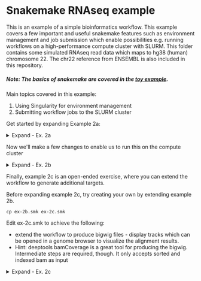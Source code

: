 # Snakemake RNAseq example

This is an example of a simple bioinformatics workflow. This example covers a few important and useful snakemake features such as environment management and job submission which enable possibilities e.g. running workflows on a high-performance compute cluster with SLURM. This folder contains some simulated RNAseq read data which maps to hg38 (human) chromosome 22. The chr22 reference from ENSEMBL is also included in this repository.

##### Note: The basics of snakemake are covered in the [toy example](../toy_example/).

Main topics covered in this example:
1. Using Singularity for environment management
2. Submitting workflow jobs to the SLURM cluster


Get started by expanding Example 2a:

<details><summary>Expand - Ex. 2a</summary>

Here we'll make a simple workflow for aligning the reads. There are three rules, one for unzipping the fasta reference, one for creating a bwa index from the given fasta, and one to use bwa mem to align the reads to the index.

#### Note: You'll have to complete the first rule in order for this to work!

ex-2a.smk has the following contents:

    rule all:
        input:
            expand("aligned/{sample}.sam", sample=config['samples'])

    # rule fasta_gunzip:
    #     input:
    #         
    #     output:
    #
    #     shell:
    #

    rule bwa_index:
        input:
            config['ref_prefix'] + ".fa"
        output:
            config['ref_prefix'] + ".amb",
            config['ref_prefix'] + ".ann",
            config['ref_prefix'] + ".bwt",
            config['ref_prefix'] + ".pac",
            config['ref_prefix'] + ".sa"
        params:
        	ref_prefix = config['ref_prefix']
        shell:
            "bwa index -p {params.ref_prefix} {input}"

    rule bwa_mem:
        input:
            sa = "reference/chr22.sa",
            r1 = "read_data/{sample}/{sample}_R1.fastq.gz",
            r2 = "read_data/{sample}/{sample}_R2.fastq.gz"
        output:
            "aligned/{sample}.sam"
        threads: 2
        params:
            ref_prefix = config['ref_prefix']
        shell:
            "bwa mem -t {threads} {params.ref_prefix} {input.r1} {input.r2} > {output}"


config-ex2.yml has the following contents:

    ref_fasta_gz: Homo_sapiens.GRCh38.dna_sm.chr22.fa.gz
    ref_prefix: reference/chr22
    samples:
      - sample_01
      - sample_02
      - sample_03
      - sample_04
      - sample_05
      - sample_06
      - sample_07
      - sample_08


Review these files and consider the following topics:
* Named inputs/outputs
* Linking rules with dependencies
* Specifying resources on a per-rule basis


Perform a dry-run

    snakemake --snakefile ex-2a.smk --configfile config-ex2.yml --dry-run

Now try running it (run the previous command without the --dry-run flag).
What happens? Why?

## You have reached the end of example 2a ✅

</details>


Now we'll make a few changes to enable us to run this on the compute cluster

<details><summary>Expand - Ex. 2b</summary>

ex-2b.smk has the following contents:

    rule all:
        input:
            expand("aligned/{sample}.sam", sample=config['samples'])

    rule fasta_gunzip:
        input:
            config['ref_fasta_gz']
        output:
            config['ref_prefix'] + ".fa"
        shell:
            "gunzip -c {input} > {output}"

    rule bwa_index:
        input:
            config['ref_prefix'] + ".fa"
        output:
            expand(config['ref_prefix'] + ".{ext}", ext=['amb', 'ann', 'bwt', 'pac', 'sa'])
        params:
            ref_prefix = config['ref_prefix']
        singularity: "docker://biocontainers/bwa:v0.7.15_cv4"
        shell:
            "bwa index -p {params.ref_prefix} {input}"

    rule bwa_mem:
        input:
            sa = config['ref_prefix'] + ".sa",
            r1 = "read_data/{sample}/{sample}_R1.fastq.gz",
            r2 = "read_data/{sample}/{sample}_R2.fastq.gz"
        output:
            "aligned/{sample}.sam"
        threads: 10
        params:
            ref_prefix = config['ref_prefix']
        singularity: "docker://biocontainers/bwa:v0.7.15_cv4"
        shell:
            "bwa mem -t {threads} {params.ref_prefix} {input.r1} {input.r2} > {output}"


config-ex2.yml is unmodified from the previous example

jobsub-config.yml has the following contents:

    __default__:
        name: '{rule}_{wildcards}'
        account: your_account
        partition: standard
        nodes: '1'
        ntask: '1'
        memory: '1024'
        time:   '00:30:00'

    bwa_mem:
        ntask: '{threads}'


Review these files and consider the following:
* Snakemake + Singularity
* Granularity of software needs
* The job-submission configuration
* Compare this examples' expand statement with the previous examples' verbose output definitions


Running the workflow on the GreatLakes cluster:

#### Note: The singularity executable must be available. On GreatLakes, `module load singularity`
#### Note: You'll have to change the account name in `jobsub-config.yml` to your own greatlakes account

I'll give the whole command-line invocation first, and then explain below (it may seem complex at first glance)

    module load singularity
    snakemake --snakefile ex-2b.smk --configfile config-ex2.yml --use-singularity --jobs 144 --cluster-config jobsub-config.yml --cluster 'sbatch --job-name={cluster.name} --account={cluster.account} --partition={cluster.partition} --nodes={cluster.nodes} --ntasks-per-node={cluster.ntask} --mem={cluster.memory} --time={cluster.time}'

Breaking down the new additions to the command line invocation:
* `--use-singularity` tells snakemake to make use of the `singularity:` blocks within the rules
* `--jobs` must be used for cluster submission; it's the number of concurrent jobs sent to the scheduler
* `--cluster-config` provides the name of the file where job submission configuration details are defined
* `--cluster` is a template string which is filled-in with the values from jobsub-config.yml, in order to produce the job submission commands for the cluster. This allows the flexibility of working with other resource manager/schedulers by modifying the template.


## You have reached the end of example 2b ✅

</details>

Finally, example 2c is an open-ended exercise, where you can extend the workflow to generate additional targets.

Before expanding example 2c, try creating your own by extending example 2b.

    cp ex-2b.smk ex-2c.smk

Edit ex-2c.smk to achieve the following:
* extend the workflow to produce bigwig files - display tracks which can be opened in a genome browser to visualize the alignment results.
* Hint: deeptools bamCoverage is a great tool for producing the bigwig. Intermediate steps are required, though. It only accepts sorted and indexed bam as input

<details><summary>Expand - Ex. 2c</summary>

Before expanding the contents of ex-2c.smk, try copying ex-2b.smk

ex-2c.smk has the following contents:

    rule all:
        input:
            expand("coverage/{sample}.bigwig", sample=config['samples'])

    rule fasta_gunzip:
        input:
            config['ref_fasta_gz']
        output:
            temp(config['ref_prefix'] + ".fa")
        shell:
            "gunzip -c {input} > {output}"

    rule bwa_index:
        input:
            config['ref_prefix'] + ".fa"
        output:
            expand(config['ref_prefix'] + ".{ext}", ext=['amb', 'ann', 'bwt', 'pac', 'sa'])
        params:
            ref_prefix = config['ref_prefix']
        singularity: "docker://biocontainers/bwa:v0.7.15_cv4"
        shell:
            "bwa index -p {params.ref_prefix} {input}"

    rule bwa_mem:
        input:
            sa = "reference/chr22.sa",
            r1 = "read_data/{sample}/{sample}_R1.fastq.gz",
            r2 = "read_data/{sample}/{sample}_R2.fastq.gz"
        output:
            "aligned/{sample}.sam"
        threads: 10
        params:
            ref_prefix = config['ref_prefix']
        singularity: "docker://biocontainers/bwa:v0.7.15_cv4"
        shell:
            "bwa mem -t {threads} {params.ref_prefix} {input.r1} {input.r2} > {output}"

    rule sam_to_bam_bai:
        input:
            "aligned/{sample}.sam"
        output:
            bam = "aligned/{sample}.bam",
            bai = "aligned/{sample}.bai"
        singularity: "docker://biocontainers/samtools:v1.9-4-deb_cv1"
        shell:
            "samtools sort -o {output.bam} {input} && "
            "samtools index {output.bam} {output.bai}"

    rule deeptools_bamCoverage:
        input:
            bam = "aligned/{sample}.bam",
            bai = "aligned/{sample}.bai"
        output:
            "coverage/{sample}.bigwig"
        singularity: "docker://quay.io/biocontainers/deeptools:3.0.1--py36_1"
        shell:
            "bamCoverage -b {input.bam} -o {output}"


Example 2c dry-run:

    snakemake --snakefile ex-2c.smk --configfile config-ex2.yml --dry-run

Running example 2c on GreatLakes:

        snakemake --snakefile ex-2b.smk --configfile config-ex2.yml --use-singularity --jobs 144 --cluster-config jobsub-config.yml --cluster 'sbatch --job-name={cluster.name} --account={cluster.account} --partition={cluster.partition} --nodes={cluster.nodes} --ntasks-per-node={cluster.ntask} --mem={cluster.memory} --time={cluster.time}'


## You have reached the end of example 2c ✅

</details>
